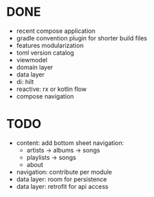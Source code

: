 # DONE

* recent compose application
* gradle convention plugin for shorter build files
* features modularization
* toml version catalog
* viewmodel
* domain layer
* data layer
* di: hilt
* reactive: rx or kotlin flow
* compose navigation

# TODO

* content: add bottom sheet navigation:
  - artists -> albums -> songs
  - playlists -> songs
  - about
* navigation: contribute per module
* data layer: room for persistence
* data layer: retrofit for api access

